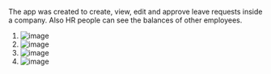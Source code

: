 The app was created to create, view, edit and approve leave requests inside a company. Also HR people can see the balances of other employees.  


1. ![image](https://github.com/MariusDamaschin7/Leave-Management-App/assets/161433122/43f17073-5c02-4694-a33a-69b6f16ee00f)
2. ![image](https://github.com/MariusDamaschin7/Leave-Management-App/assets/161433122/5d1b3299-e640-4685-a914-b56be278e91b)
3. ![image](https://github.com/MariusDamaschin7/Leave-Management-App/assets/161433122/b4cc7822-309a-44ab-b7af-10f35b5dec02)
4. ![image](https://github.com/MariusDamaschin7/Leave-Management-App/assets/161433122/91138853-7272-4be1-9d4a-cf631cc77f55)
